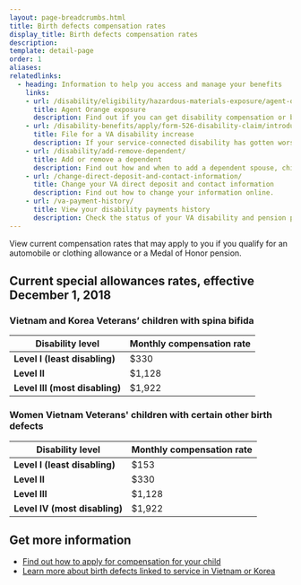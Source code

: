 ```yaml
---
layout: page-breadcrumbs.html
title: Birth defects compensation rates
display_title: Birth defects compensation rates
description:
template: detail-page
order: 1
aliases:
relatedlinks:
  - heading: Information to help you access and manage your benefits
    links:
    - url: /disability/eligibility/hazardous-materials-exposure/agent-orange/
      title: Agent Orange exposure
      description: Find out if you can get disability compensation or benefits for illnesses believed to be caused by Agent Orange.
    - url: /disability-benefits/apply/form-526-disability-claim/introduction/ 
      title: File for a VA disability increase
      description: If your service-connected disability has gotten worse, find out how to file a claim to increase your disability rating.
    - url: /disability/add-remove-dependent/
      title: Add or remove a dependent
      description: Find out how and when to add a dependent spouse, child, or parent to your VA disability benefits. Also learn how to remove a dependent from your benefits.
    - url: /change-direct-deposit-and-contact-information/
      title: Change your VA direct deposit and contact information
      description: Find out how to change your information online.
    - url: /va-payment-history/
      title: View your disability payments history
      description: Check the status of your VA disability and pension payments. You can also see certain survivor benefits.      
---
```

<div class="va-introtext">

View current compensation rates that may apply to you if you qualify for an automobile or clothing allowance or a Medal of Honor pension.

</div>

<h2>Current special allowances rates, effective December 1, 2018</h2>

<h3>Vietnam and Korea Veterans’ children with spina bifida</h3>

| Disability level  | Monthly compensation rate | 
| -- | -- | 
| **Level I (least disabling)** | $330 | 
| **Level II**  | $1,128 | 
| **Level III (most disabling)** | $1,922 | 

<h3>Women Vietnam Veterans' children with certain other birth defects</h3>

| Disability level  | Monthly compensation rate | 
| -- | -- | 
| **Level I (least disabling)** | $153 | 
| **Level II**  | $330 | 
| **Level III** | $1,128 | 
| **Level IV (most disabling)** | $1,922 | 


<h2>Get more information</h2>

- [Find out how to apply for compensation for your child](/disability/eligibility/special-claims/birth-defects/)
- [Learn more about birth defects linked to service in Vietnam or Korea](https://www.publichealth.va.gov/exposures/agentorange/birth-defects/index.asp)

